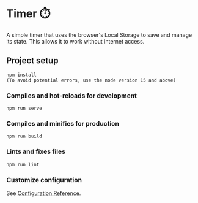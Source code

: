 # Timer ⏱️
A simple timer that uses the browser's Local Storage to save and manage its state. 
This allows it to work without internet access.
## Project setup
```
npm install
(To avoid potential errors, use the node version 15 and above)
```

### Compiles and hot-reloads for development
```
npm run serve
```

### Compiles and minifies for production
```
npm run build
```

### Lints and fixes files
```
npm run lint
```

### Customize configuration
See [Configuration Reference](https://cli.vuejs.org/config/).
